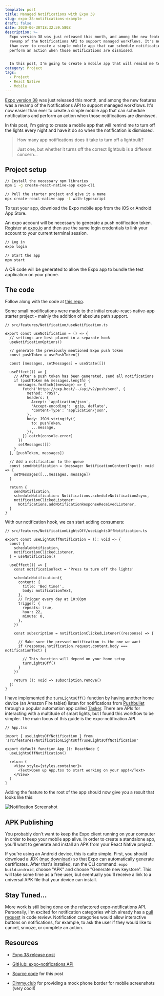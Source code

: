```yaml
---
template: post
title: Managed Notifications with Expo 38
slug: expo-38-notifications-example
draft: false
date: 2020-06-30T18:32:59.580Z
description: >-
  Expo version 38 was just released this month, and among the new features was a
  revamp of the Notifications API to support managed workflows. It's now easier
  than ever to create a simple mobile app that can schedule notifications and
  perform an action when those notifications are dismissed.


  In this post, I'm going to create a mobile app that will remind me to turn off the lights and do so upon notification dismissal.
category: Project
tags:
  - Project
  - React Native
  - Mobile
---
```

[Expo version 38](https://blog.expo.io/expo-sdk-38-is-now-available-ab6cd30ca2ee) was just released this month, and among the new features was a revamp of the Notifications API to support managed workflows. It's now easier than ever to create a simple mobile app that can schedule notifications and perform an action when those notifications are dismissed.

In this post, I'm going to create a mobile app that will remind me to turn off the lights every night and have it do so when the notification is dismissed.

> How many app notifications does it take to turn off a lightbulb?
>
> Just one, but whether it turns off the correct lightbulb is a different concern...

## Project setup

```sh
// Install the necessary npm libraries
npm i -g create-react-native-app expo-cli

// Pull the starter project and give it a name
npx create-react-native-app -t with-typescript
```

To test your app, download the Expo mobile app from the iOS or Android App Store.

An expo account will be necessary to generate a push notification token. Register at [expo.io](https://expo.io/signup) and then use the same login credentials to link your account to your current terminal session. 

```sh
// Log in
expo login

// Start the app
npm start
```

A QR code will be generated to allow the Expo app to bundle the test application on your phone.

## The code

Follow along with the code at [this repo](https://github.com/dskline/dskline-home/tree/1.0.0).

Some small modifications were made to the initial create-react-native-app starter project - mainly the addition of absolute path support.

```
// src/features/Notification/useNotification.ts

export const useNotification = () => {
  // settings are best placed in a separate hook
  useNotificationOptions()

  // generate the previously mentioned Expo push token
  const pushToken = usePushToken()

  const [messages, setMessages] = useState([])

  useEffect(() => {
    // After a push token has been generated, send all notifications
    if (pushToken && messages.length) {
      messages.forEach((message) => {
        fetch('https://exp.host/--/api/v2/push/send', {
          method: 'POST',
          headers: {
            Accept: 'application/json',
            'Accept-encoding': 'gzip, deflate',
            'Content-Type': 'application/json',
          },
          body: JSON.stringify({
            to: pushToken,
            ...message,
          }),
        }).catch(console.error)
      })
      setMessages([])
    }
  }, [pushToken, messages])

  // Add a notification to the queue
  const sendNotification = (message: NotificationContentInput): void => {
    setMessages([...messages, message])
  }

  return {
    sendNotification,
    scheduleNotification: Notifications.scheduleNotificationAsync,
    notificationClickedListener:
      Notifications.addNotificationResponseReceivedListener,
  }
}
```

With our notification hook, we can start adding consumers:

```
// src/features/NotificationLightsOff/useLightsOffNotification.ts

export const useLightsOffNotification = (): void => {
  const {
    scheduleNotification,
    notificationClickedListener,
  } = useNotification()

  useEffect(() => {
    const notificationText = 'Press to turn off the lights'

    scheduleNotification({
      content: {
        title: 'Bed time!',
        body: notificationText,
      },
      // Trigger every day at 10:00pm
      trigger: {
        repeats: true,
        hour: 22,
        minute: 0,
      },
    })

    const subscription = notificationClickedListener((response) => {

      // Make sure the pressed notification is the one we want
      if (response.notification.request.content.body === notificationText) {

        // This function will depend on your home setup
        turnLightsOff()
      }
    })

    return (): void => subscription.remove()
  })
}
```

I have implemented the `turnLightsOff()` function by having another home device (an Amazon Fire tablet) listen for notifications from [Pushbullet](https://www.pushbullet.com/) through a popular automation app called [Tasker](https://play.google.com/store/apps/details?id=net.dinglisch.android.taskerm&hl=en_US). There are APIs for interacting with a multitude of smart lights, but I found this workflow to be simpler. The main focus of this guide is the expo-notification API.

```
// App.tsx

import { useLightsOffNotification } from 'src/features/NotificationLightsOff/useLightsOffNotification'

export default function App (): ReactNode {
  useLightsOffNotification()

  return (
    <View style={styles.container}>
      <Text>Open up App.tsx to start working on your app!</Text>
    </View>
  )
}
```

Adding the feature to the root of the app should now give you a result that looks like this:

![Notification Screenshot](/media/screenshot_20200701-213502_expo-galaxy-s8.png "Notification Screenshot")

## APK Publishing

You probably don't want to keep the Expo client running on your computer in order to keep your mobile app alive. In order to create a standalone app, you'll want to generate and install an APK from your React Native project.

If you're using an Android device, this is quite simple. First, you should download a JDK ([mac download](https://mac.filehorse.com/download-java-development-kit/)) so that Expo can automatically generate certificates. After that's installed, run the CLI command: `expo build:android`, choose "APK" and choose "Generate new keystore". This will take some time as a free user, but eventually you'll receive a link to a universal APK file that your device can install.

## Stay Tuned...

More work is still being done on the refactored expo-notifications API. Personally, I'm excited for notification categories which already has a [pull request](https://github.com/expo/expo/pull/9015) in code review. Notification categories would allow interactive buttons on notifications, for example, to ask the user if they would like to cancel, snooze, or complete an action.

## Resources

* [Expo 38 release post](https://blog.expo.io/expo-sdk-38-is-now-available-ab6cd30ca2ee)

* [GitHub: expo-notifications API](https://github.com/expo/expo/tree/master/packages/expo-notifications)

* [Source code](https://github.com/dskline/dskline-home) for this post

* [Dimmy.club](https://dimmy.club/) for providing a mock phone border for mobile screenshots (very cool!)

